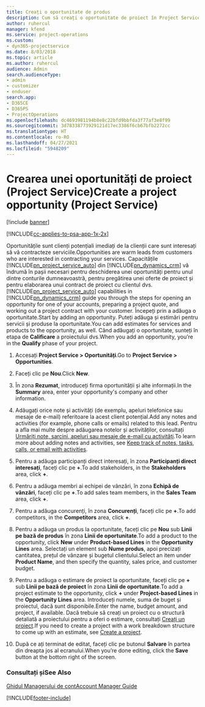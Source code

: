 ```yaml
---
title: Creați o oportunitate de produs
description: Cum să creați o oportunitate de proiect în Project Service
author: ruhercul
manager: kfend
ms.service: project-operations
ms.custom:
- dyn365-projectservice
ms.date: 8/03/2018
ms.topic: article
ms.author: ruhercul
audience: Admin
search.audienceType:
- admin
- customizer
- enduser
search.app:
- D365CE
- D365PS
- ProjectOperations
ms.openlocfilehash: dc4693981194b8e8c22bfd9bbfda3f77af3e8f99
ms.sourcegitcommit: 3d78338773929121d17ec3386f6cb67bfb2272cc
ms.translationtype: HT
ms.contentlocale: ro-RO
ms.lasthandoff: 04/27/2021
ms.locfileid: "5948209"
---
```

# <a name="create-a-project-opportunity-project-service"></a><span data-ttu-id="32575-103">Crearea unei oportunități de proiect (Project Service)</span><span class="sxs-lookup"><span data-stu-id="32575-103">Create a project opportunity (Project Service)</span></span>

[!include [banner](../includes/psa-now-project-operations.md)]

[!INCLUDE[cc-applies-to-psa-app-1x-2x](../includes/cc-applies-to-psa-app-1x-2x.md)]

<span data-ttu-id="32575-104">Oportunitățile sunt clienți potențiali imediați de la clienții care sunt interesați să vă contracteze serviciile.</span><span class="sxs-lookup"><span data-stu-id="32575-104">Opportunities are warm leads from customers who are interested in contracting your services.</span></span> <span data-ttu-id="32575-105">Capacitățile [!INCLUDE[pn_project_service_auto](../includes/pn-project-service-auto.md)] din [!INCLUDE[pn_dynamics_crm](../includes/pn-dynamics-crm.md)] vă îndrumă în pașii necesari pentru deschiderea unei oportunități pentru unul dintre conturile dumneavoastră, pentru pregătirea unei oferte de proiect și pentru elaborarea unui contract de proiect cu clientul dvs.</span><span class="sxs-lookup"><span data-stu-id="32575-105">[!INCLUDE[pn_project_service_auto](../includes/pn-project-service-auto.md)] capabilities in [!INCLUDE[pn_dynamics_crm](../includes/pn-dynamics-crm.md)] guide you through the steps for opening an opportunity for one of your accounts, preparing a project quote, and working out a project contract with your customer.</span></span> <span data-ttu-id="32575-106">Începeți prin a adăuga o oportunitate.</span><span class="sxs-lookup"><span data-stu-id="32575-106">Start by adding an opportunity.</span></span> <span data-ttu-id="32575-107">Puteți adăuga și estimări pentru servicii și produse la oportunitate.</span><span class="sxs-lookup"><span data-stu-id="32575-107">You can add estimates for services and products to the opportunity, as well.</span></span> <span data-ttu-id="32575-108">Când adăugați o oportunitate, sunteți în etapa de **Calificare** a proiectului dvs.</span><span class="sxs-lookup"><span data-stu-id="32575-108">When you add an opportunity, you’re in the **Qualify** phase of your project.</span></span>  
  
1.  <span data-ttu-id="32575-109">Accesați **Project Service > Oportunități**.</span><span class="sxs-lookup"><span data-stu-id="32575-109">Go to **Project Service > Opportunities**.</span></span>  
  
2.  <span data-ttu-id="32575-110">Faceți clic pe **Nou**.</span><span class="sxs-lookup"><span data-stu-id="32575-110">Click **New**.</span></span>  
  
3.  <span data-ttu-id="32575-111">În zona **Rezumat**, introduceți firma oportunității și alte informații.</span><span class="sxs-lookup"><span data-stu-id="32575-111">In the **Summary** area, enter your opportunity's company and other information.</span></span>  
  
4.  <span data-ttu-id="32575-112">Adăugați orice note și activități (de exemplu, apeluri telefonice sau mesaje de e-mail) referitoare la acest client potențial.</span><span class="sxs-lookup"><span data-stu-id="32575-112">Add any notes and activities (for example, phone calls or emails) related to this lead.</span></span> <span data-ttu-id="32575-113">Pentru a afla mai multe despre adăugarea notelor și activităților, consultați [Urmăriți note, sarcini, apeluri sau mesaje de e-mail cu activități](/dynamics365/customerengagement/on-premises/basics/work-with-activities).</span><span class="sxs-lookup"><span data-stu-id="32575-113">To learn more about adding notes and activities, see [Keep track of notes, tasks, calls, or email with activities](/dynamics365/customerengagement/on-premises/basics/work-with-activities).</span></span>  
  
5.  <span data-ttu-id="32575-114">Pentru a adăuga participanți direct interesați, în zona **Participanți direct interesați**, faceți clic pe **+**.</span><span class="sxs-lookup"><span data-stu-id="32575-114">To add stakeholders, in the **Stakeholders** area, click **+**.</span></span>  
  
6.  <span data-ttu-id="32575-115">Pentru a adăuga membri ai echipei de vânzări, în zona **Echipă de vânzări**, faceți clic pe **+**.</span><span class="sxs-lookup"><span data-stu-id="32575-115">To add sales team members, in the **Sales Team** area, click **+**.</span></span>  
  
7.  <span data-ttu-id="32575-116">Pentru a adăuga concurenți, în zona **Concurenți**, faceți clic pe **+**.</span><span class="sxs-lookup"><span data-stu-id="32575-116">To add competitors, in the **Competitors** area, click **+**.</span></span>  
  
8.  <span data-ttu-id="32575-117">Pentru a adăuga un produs la oportunitate, faceți clic pe **Nou** sub **Linii pe bază de produs** în zona **Linii de oportunitate**.</span><span class="sxs-lookup"><span data-stu-id="32575-117">To add a product to the opportunity, click **New** under **Product-based Lines** in the **Opportunity Lines** area.</span></span> <span data-ttu-id="32575-118">Selectați un element sub **Nume produs**, apoi precizați cantitatea, prețul de vânzare și bugetul clientului.</span><span class="sxs-lookup"><span data-stu-id="32575-118">Select an item under **Product Name**, and then specify the quantity, sales price, and customer budget.</span></span>  
  
9. <span data-ttu-id="32575-119">Pentru a adăuga o estimare de proiect la oportunitate, faceți clic pe **+** sub **Linii pe bază de proiect** în zona **Linii de oportunitate**.</span><span class="sxs-lookup"><span data-stu-id="32575-119">To add a project estimate to the opportunity, click **+** under **Project-based Lines** in the **Opportunity Lines** area.</span></span> <span data-ttu-id="32575-120">Introduceți numele, suma de buget și proiectul, dacă sunt disponibile.</span><span class="sxs-lookup"><span data-stu-id="32575-120">Enter the name, budget amount, and project, if available.</span></span> <span data-ttu-id="32575-121">Dacă trebuie să creați un proiect cu o structură detaliată a proiectului pentru a oferi o estimare, consultați [Creați un proiect](../psa/create-project.md).</span><span class="sxs-lookup"><span data-stu-id="32575-121">If you need to create a project with a work breakdown structure to come up with an estimate, see [Create a project](../psa/create-project.md).</span></span>  
  
10. <span data-ttu-id="32575-122">După ce ați terminat de editat, faceți clic pe butonul **Salvare** în partea din dreapta jos al ecranului.</span><span class="sxs-lookup"><span data-stu-id="32575-122">When you’re done editing, click the **Save** button at the bottom right of the screen.</span></span>  
  
### <a name="see-also"></a><span data-ttu-id="32575-123">Consultați și</span><span class="sxs-lookup"><span data-stu-id="32575-123">See Also</span></span>  
 [<span data-ttu-id="32575-124">Ghidul Managerului de cont</span><span class="sxs-lookup"><span data-stu-id="32575-124">Account Manager Guide</span></span>](../psa/account-manager-guide.md)


[!INCLUDE[footer-include](../includes/footer-banner.md)]